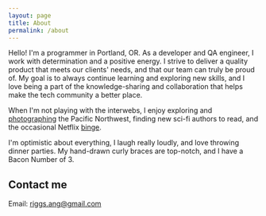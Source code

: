 ```yaml
---
layout: page
title: About
permalink: /about
---
```

<div class='add-pad'>

<p>Hello! I'm a programmer in Portland, OR. As a developer and QA engineer, I work with determination and a positive energy. I strive to deliver a quality product that meets our clients' needs, and that our team can truly be proud of. My goal is to always continue learning and exploring new skills, and I love being a part of the knowledge-sharing and collaboration that helps make the tech community a better place. </p>

<p>When I'm not playing with the interwebs, I enjoy exploring and <a class='res-link' href="https://angelariggs.exposure.co/" target="_blank">photographing</a> the Pacific Northwest, finding new sci-fi authors to read, and the occasional Netflix <a class='res-link' href="https://en.wikipedia.org/wiki/Battlestar_Galactica_(2004_TV_series)" target="_blank">binge</a>.</p>

<p>I'm optimistic about everything, I laugh really loudly, and love throwing dinner parties. My hand-drawn curly braces are top-notch, and I have a Bacon Number of 3.</p>

<h2 class='about-sec-title'>Contact me</h2>

<p>Email: <a class='res-link' href='riggs.ang@gmail.com'>riggs.ang@gmail.com</a></p>

</div>